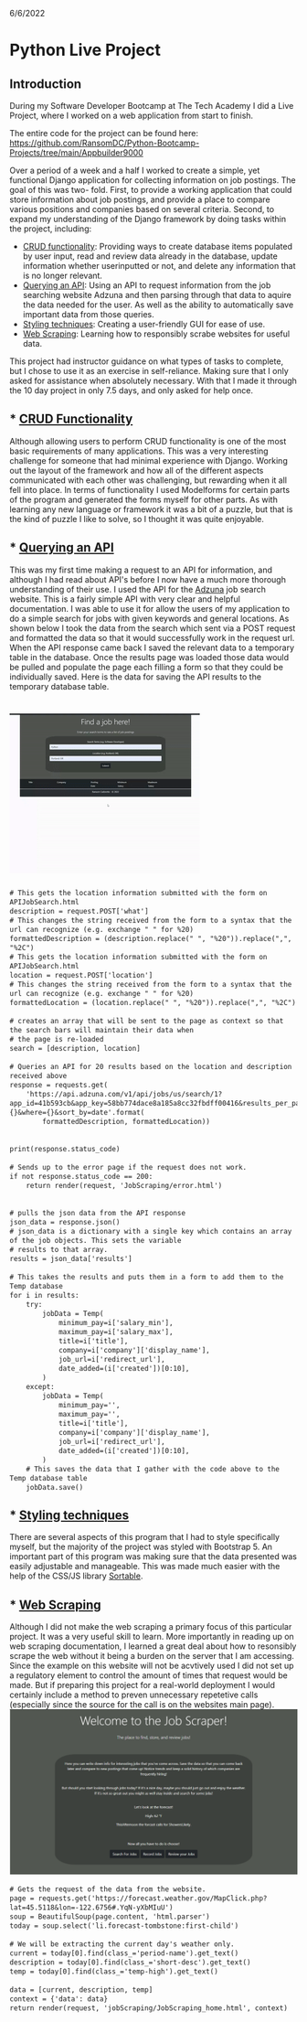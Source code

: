 6/6/2022
# Python Live Project

## Introduction
During my Software Developer Bootcamp at The Tech Academy I did a Live Project, where I worked on a web application from start to finish.

The entire code for the project can be found here:
https://github.com/RansomDC/Python-Bootcamp-Projects/tree/main/Appbuilder9000

Over a period of a week and a half I worked to create a simple, yet functional Django application for collecting information on job postings. The goal of this was two-
fold.
  First, to provide a working application that could store information about job postings, and provide a place to compare various positions and companies based 
  on several criteria. 
  Second, to expand my understanding of the Django framework by doing tasks within the project, including:
* [CRUD functionality](#CRUD-functionality): Providing ways to create database items populated by user input, read and review data already in the database, update information whether userinputted or not, and delete any information that is no longer relevant.
* [Querying an API](#query-API): Using an API to request information from the job searching website Adzuna and then parsing through that data to aquire the data needed for the user. As well as the ability to automatically save important data from those queries.
* [Styling techniques](#CSS-techniques): Creating a user-friendly GUI for ease of use.
* [Web Scraping](#web-scraping): Learning how to responsibly scrabe websites for useful data.
    
 This project had instructor guidance on what types of tasks to complete, but I chose to use it as an exercise in self-reliance. Making sure that I only asked for
 assistance when absolutely necessary. With that I made it through the 10 day project in only 7.5 days, and only asked for help once.
 
## * [CRUD Functionality](#CRUD-functionality)
  Although allowing users to perform CRUD functionality is one of the most basic requirements of many applications. This was a very interesting challenge for someone that had minimal experience with Django. Working out the layout of the framework and how all of the different aspects communicated with  each other was challenging, but rewarding when it all fell into place. In terms of functionality I used Modelforms for certain parts of the program and generated the forms myself for other parts. As with learning any new language or framework it was a bit of a puzzle, but that is the kind of puzzle I like to solve, so I thought it was quite enjoyable.

## * [Querying an API](#query-API)
  This was my first time making a request to an API for information, and although I had read about API's before I now have a much more thorough understanding of their use. I used the API for the [Adzuna](https://developer.adzuna.com/) job search website. This is a fairly simple API with very clear and helpful documentation. I was able to use it for allow the users of my application to do a simple search for jobs with given keywords and general locations. As shown below I took the data from the search which sent via a POST request and formatted the data so that it would successfully
    work in the request url. When the API response came back I saved the relevant data to a temporary table in the database. Once the results page was loaded those data would be pulled and populate the page each filling a form so that they could be individually saved. Here is the data for saving the API results to the temporary database table.
  # ![API search in action gif](API-search.gif)

    # This gets the location information submitted with the form on APIJobSearch.html
    description = request.POST['what']
    # This changes the string received from the form to a syntax that the url can recognize (e.g. exchange " " for %20)
    formattedDescription = (description.replace(" ", "%20")).replace(",", "%2C")
    # This gets the location information submitted with the form on APIJobSearch.html
    location = request.POST['location']
    # This changes the string received from the form to a syntax that the url can recognize (e.g. exchange " " for %20)
    formattedLocation = (location.replace(" ", "%20")).replace(",", "%2C")

    # creates an array that will be sent to the page as context so that the search bars will maintain their data when
    # the page is re-loaded
    search = [description, location]

    # Queries an API for 20 results based on the location and description received above
    response = requests.get(
        'https://api.adzuna.com/v1/api/jobs/us/search/1?app_id=41b593cb&app_key=58bb774dace8a185a8cc32fbdff00416&results_per_page=20&what={}&where={}&sort_by=date'.format(
            formattedDescription, formattedLocation))


    print(response.status_code)

    # Sends up to the error page if the request does not work.
    if not response.status_code == 200:
        return render(request, 'JobScraping/error.html')


    # pulls the json data from the API response
    json_data = response.json()
    # json_data is a dictionary with a single key which contains an array of the job objects. This sets the variable
    # results to that array.
    results = json_data['results']

    # This takes the results and puts them in a form to add them to the Temp database
    for i in results:
        try:
            jobData = Temp(
                minimum_pay=i['salary_min'],
                maximum_pay=i['salary_max'],
                title=i['title'],
                company=i['company']['display_name'],
                job_url=i['redirect_url'],
                date_added=(i['created'])[0:10],
            )
        except:
            jobData = Temp(
                minimum_pay='',
                maximum_pay='',
                title=i['title'],
                company=i['company']['display_name'],
                job_url=i['redirect_url'],
                date_added=(i['created'])[0:10],
            )
        # This saves the data that I gather with the code above to the Temp database table
        jobData.save()


 ## * [Styling techniques](#CSS-techniques)
  There are several aspects of this program that I had to style specifically myself, but the majority of the project was styled with Bootstrap 5.
  An important part of this program was making sure that the data presented was easily adjustable and manageable. This was made much easier with the help of the CSS/JS library [Sortable](https://github.com/SortableJS/Sortable).



 ## * [Web Scraping](#web-scraping)
  Although I did not make the web scraping a primary focus of this particular project. It was a very useful skill to learn. More importantly in reading up on web scraping documentation, I learned a great deal about how to resonsibly scrape the web without it being a burden on the server that I am accessing. Since the example on this website will not be acvtively used I did not set up a regulatory element to control the amount of times that request would be made. But if preparing this project for a real-world deployment I would certainly include a method to preven unnecessary repetetive calls (especially since the source for the call is on the websites main page).
![weather results display](Web-scraped-weather.png)

    # Gets the request of the data from the website.
    page = requests.get('https://forecast.weather.gov/MapClick.php?lat=45.5118&lon=-122.6756#.YqN-yXbMIuU')
    soup = BeautifulSoup(page.content, 'html.parser')
    today = soup.select('li.forecast-tombstone:first-child')

    # We will be extracting the current day's weather only.
    current = today[0].find(class_='period-name').get_text()
    description = today[0].find(class_='short-desc').get_text()
    temp = today[0].find(class_='temp-high').get_text()

    data = [current, description, temp]
    context = {'data': data}
    return render(request, 'jobScraping/JobScraping_home.html', context)
